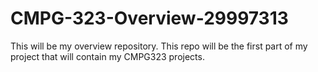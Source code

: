 # CMPG-323-Overview-29997313
This will be my overview repository. This repo will be the first part of my project that will contain my CMPG323 projects.
